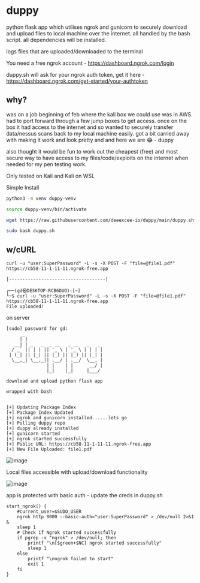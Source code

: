 # duppy

python flask app which utilises ngrok and gunicorn to securely download and upload files to local machine over the internet. all handled by the bash script. all dependencies will be installed.

logs files that are uploaded/downloaded to the terminal

You need a free ngrok account - https://dashboard.ngrok.com/login

duppy.sh will ask for your ngrok auth token, get it here - https://dashboard.ngrok.com/get-started/your-authtoken

## why?

was on a job beginning of feb where the kali box we could use was in AWS. had to port forward through a few jump boxes to get access. once on the box it had access to the internet and so wanted to securely transfer data/nessus scans back to my local machine easily. got a bit carried away with making it work and look pretty and and here we are 😂 - duppy

also thought it would be fun to work out the cheapest (free) and most secure way to have access to my files/code/exploits on the internet when needed for my pen testing work.

Only tested on Kali and Kali on WSL

Simple Install

```bash
python3 -m venv duppy-venv

source duppy-venv/bin/activate

wget https://raw.githubusercontent.com/deeexcee-io/duppy/main/duppy.sh

sudo bash duppy.sh
```
## w/cURL

```
curl -u "user:SuperPassword" -L -s -X POST -F "file=@file1.pdf" https://cb58-11-1-11-11.ngrok-free.app

|------------------------------------|

┌──(gd㉿DESKTOP-RCB6DUO)-[~]
└─$ curl -u "user:SuperPassword" -L -s -X POST -F "file=@file1.pdf" https://cb58-11-1-11-11.ngrok-free.app
File uploaded!
```

on server
```
[sudo] password for gd:
      _
     | |
   __| | _   _  _ __   _ __   _   _
  / _` || | | || '_ \ | '_ \ | | | |
 | (_| || |_| || |_) || |_) || |_| |
  \__,_| \__,_|| .__/ | .__/  \__, |
               | |    | |      __/ |
               |_|    |_|     |___/

download and upload python flask app

wrapped with bash


[+] Updating Package Index
[+] Package Index Updated
[+] ngrok and gunicorn installed......lets go
[+] Pulling duppy repo
[+] duppy already installed
[+] gunicorn started
[+] ngrok started successfully
[+] Public URL: https://cb58-11-1-11-11.ngrok-free.app
[+] New File Uploaded: file1.pdf
```

![image](https://github.com/deeexcee-io/duppy/assets/130473605/f72e6177-98ce-4487-9a2d-5a0340765644)


Local files accessible with upload/download functionality

![image](https://github.com/deeexcee-io/duppy/assets/130473605/7350310a-6e14-42a1-a4af-171e32bbb978)

app is protected with basic auth - update the creds in duppy.sh

```
start_ngrok() {
    #current_user=$SUDO_USER
    ngrok http 8000 --basic-auth="user:SuperPassword" > /dev/null 2>&1 &
    sleep 1
    # Check if Ngrok started successfully
    if pgrep -x "ngrok" > /dev/null; then
        printf "\n[$green+$NC] ngrok started successfully"
        sleep 1
    else
        printf "\nngrok failed to start"
        exit 1
    fi
}
```

